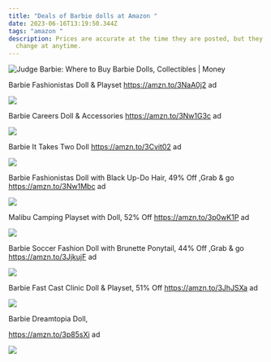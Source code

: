 ```yaml
---
title: "Deals of Barbie dolls at Amazon "
date: 2023-06-16T13:19:50.344Z
tags: "amazon "
description: Prices are accurate at the time they are posted, but they may
  change at anytime.
---
```

<!--StartFragment-->

![Judge Barbie: Where to Buy Barbie Dolls, Collectibles | Money](https://img.money.com/2019/10/judge-barbie-459019345.jpg?quality=60&w=800)

Barbie Fashionistas Doll & Playset https://amzn.to/3NaA0j2 ad

![](https://m.media-amazon.com/images/I/71e6VbHo56L._AC_SL1500_.jpg)

Barbie Careers Doll & Accessories https://amzn.to/3Nw1G3c ad

![](https://m.media-amazon.com/images/I/61YRPV5d4tL._AC_SL1500_.jpg)

Barbie It Takes Two Doll https://amzn.to/3Cvit02 ad

![](https://m.media-amazon.com/images/I/614b0VhZCrL._AC_SL1500_.jpg)

Barbie Fashionistas Doll with Black Up-Do Hair, 49% Off ,Grab & go https://amzn.to/3Nw1Mbc ad

![](https://m.media-amazon.com/images/I/71MpTLGJKBL._AC_SL1500_.jpg)

Malibu Camping Playset with Doll, 52% Off https://amzn.to/3p0wK1P ad

![](https://m.media-amazon.com/images/I/71dGJ194idL._AC_SL1500_.jpg)

Barbie Soccer Fashion Doll with Brunette Ponytail, 44% Off ,Grab & go https://amzn.to/3JjkujF ad

![](https://m.media-amazon.com/images/I/61wRT9Gi0LL._AC_SL1500_.jpg)

Barbie Fast Cast Clinic Doll & Playset, 51% Off https://amzn.to/3JhJSXa ad

![](https://m.media-amazon.com/images/I/61BBsoUR2DL._AC_SL1500_.jpg)

Barbie Dreamtopia Doll,

https://amzn.to/3p85sXi ad



![](https://m.media-amazon.com/images/I/71N9kr8KHcL._AC_SL1500_.jpg)

<!--EndFragment-->